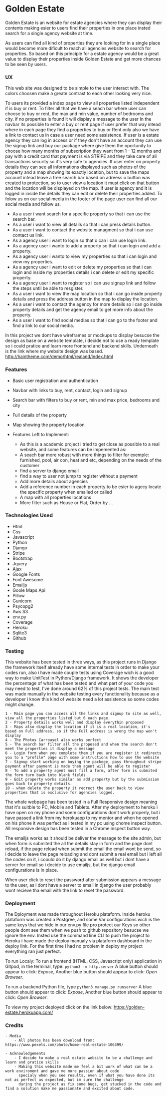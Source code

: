 # Golden Estate

Golden Estate is an website for estate agencies where they can display their contents making esier 
to users find their properties in one place insted search for a single agency website at time.

As users can find all kind of properties they are looking for in a single place would become more dificult to reach
all agencies website to search for properties. So based on this principle for a estate agency
would be a great value to display their properties inside Golden Estate and get more chances to be seen 
by users.


### UX

This web site was designed to be simple to the user interact with. 
The colors choosen make a greate contrast to each other looking very nice.

To users its provided a index page to view all properties listed independent if is buy or rent. To filter all that we have a seach bar where user 
can choose to buy or rent, the max and min value, number of bedrooms and city. if no properties is found it will display a message to the user
In the navbar its possible to enter a buy or rent page if user prefer that way intead where in each page they find a properties to buy or Rent only
also we have a link to contact us in case a user need some assistence. If user is a estate agency they can log in access or if they don't have an account
they can use the signup link and buy our package where give them the oportunity to choose how many months of subscription they want from 1 - 12 months
and pay with a credit card that payment is via STRIPE and they take care of all transactions security so it's very safe to agencies.
If user enter on property details they can see all informations displayed such as photos of the property and a map showing its exactly location, but to 
save the maps account intead leave a free search bar based on adreess o button was created to protection, so to user view a location it must click on that
button and the location will be displayed on the map. If user is agency and it is logged in inside the details they can edit or delete their properties added.
To folow us on our social media in the footer of the page user can find all our social media and follow us.

 - As a user i want search for a specific property so that i can use the search bar.
 - As a user i want to view all details so that i can press details button.
 - As a user i want to contact the website managment so that i can use contact us link.
 - As a agency user i want to login so that o can i can use login link.
 - As a agency user i wanto to add a property so that i can login and add a property.
 - As a agency user i wanto to view my properties so that i can login and view my properties.
 - As a agency user i want to edit or delete my properties so that i can login and inside my properties details i can delete or edit my specific property.
 - As a agency user i want to register so i can use signup link and follow the steps until be able to resgister. 
 - As a user i want to view the map location so that i can go inside property details and press the address button in the map to display the location.
 - As a user i want to contact the agency for more details so i can go inside property details and get the agency email to get more info about the property.
 - As a user i want to find social medias so that i can go to the footer and find a link to our social media.

In this project we dont have wireframes or mockups to display besucse the design as base on a website template, i decide not to use a ready template
so i could pratice and learn more frontend and backend skills.
Underneath is the link where my website design was based.
http://haintheme.com/demo/html/realand/index.html


### Features

 - Basic user registration and authentication
 - Navbar with links to buy, rent, contact, login and signup
 - Search bar with filters to buy or rent, min and max price, bedrooms and city
 - Full details of the property
 - Map showing the property location

 - Features Left to Implement:
    - As this is a academic project i tried to get close as possible to a real website, and some features can be impemented as:
    - A seach bar more robust with more things to filter for exemple: furnished, pool, air con, heat and etc, depending on the needs of the customer
    - find a server to django email
    - find a way to user not jump to register without a payment
    - Add more details about agencies
    - Add a reference number in each property to be esier to agecy locate the specific property when emailed or called
    - A map with all properties locations
    - More filter such as House or Flat, Order by ... 
    

### Technologies Used

 - Html
 - Css
 - Javascript
 - Python
 - Django 
 - Stripe
 - Bootstrap
 - Jquery
 - Ajax
 - Google Fonts
 - Font Awesome
 - Emailjs
 - Goole Maps Api 
 - Pillow
 - Gunicorn
 - Psycopg2
 - Aws S3 
 - env.py
 - Coverage
 - Heroku
 - Sqlite3
 - Github


 ### Testing 

This website has been tested in three ways, as this project runs in Django the framework itself already have some internal tests in order to make
your codes run, also i have made couple tests using Coverage wich is a good way to make UnitTest in Python/Django framework. It shows the developer
the percentage of what has been tested and what part of your code you may need to test, I've done around 62% of this project tests.
The main test was made manually in the website testing every functionality because as a developer i know this kind of website need a lot 
assistence so some codes might change.

    1 - Main page you can access all the links and signup to site as well, view all the properties listed but 6 each page.
    2 - Property details works well and display everythin proposed
    3 - Maps also display the location if it is a real location, it's based on Full address, so if the Full address is wrong the map won't display
    4 - The Photos Carrousel also works perfect
    5 - The search bar filter all the proposed and when the search don't meet the properties it display a message
    6 - Login form when you complete them if you are register it redirects you to a "profile" page with some instructions how to use the website 
    7 - Signup start working on buying the packege, pass throughout stripe payment after payment is made then agent will be able to register
    8 - To add a property agent must fill a form, after form is submited the form turn back into blank fields
    9 - Edit property works similar as add property but by the submission goes back to property details.
    10 - when delete the property it redrect the user back to view properties that is exclusive for agencies logged.

The whole webpage has been tested in a Full Responsive design meaning that it's suitble to PC, Mobile and Tablets. After my deployment to heroku i have
open on my phone and soem configurations don't work properly, but i have passed a link from my herokuapp to my mentor and when he opened on his phone 
it was perfect as i tested in my pc using chome inspect button. All responsive design has been tested in a Chrome inspect button way. 

The emailjs works as it should be deliver the message to the site admin, but when form is submited the all the details stay in form and the page dont 
reload, if the page reload when submit the email the email wont be send, so i decide to leave the page reloading and dont submit a real email but i 
left all the codes on it, i coould do it by django email as well but i dont have a server for email so i decide to use emailjs, but the django email
configurations is in place.

When user click to reset the password after submission appears a message to the user, as i dont have a server to email in django the user
probably wont recieve tha email with the link to reset the password.


### Deployment

The Dployment was made throughout Heroku plataform. Inside heroku plataform was created a Postgree, and some Var configurations
wich is the same keys that we hide in our env.py file pro protect our Keys so other people dont see them when we push to github repository
besucse we ignore the env. Insted use the command line CLI to push the project to Heroku i have made the deploy manualy via plataform dashboard
in the deploy link. For the first time i had no problem in deploy my project everything ran just perfect.

To run Localy:
To run a frontend (HTML, CSS, Javascript only) application in Gitpod, in the terminal, type: `python3 -m http.server`
A blue button should appear to click: *Expose*,
Another blue button should appear to click: *Open Browser*.

To run a backend Python file, type `python3 manage.py runserver`
A blue button should appear to click: *Expose*,
Another blue button should appear to click: *Open Browser*.

To view my project deployed click on the link below:
https://golden-estate.herokuapp.com/



### Credits

    - Media 
        - All photos has been download from: https://www.pexels.com/photo/home-real-estate-106399/

    - Acknowledgements
        - I decide to make a real estate website to be a challenge and learn and pratice skills
        - Making this website made me feel a bit work of what can be a work enviroment and gave me more passion about code 
          specialy when you see results, even if what you have done its not as perfect as expected, but im sure the challenge
          during the project as fix some bugs, get stucked in the code and find a solution make me passionate and excited about code.

           


